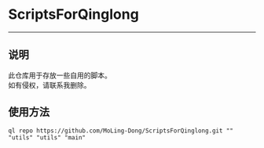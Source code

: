 # ScriptsForQinglong

---

## 说明

此仓库用于存放一些自用的脚本。  
如有侵权，请联系我删除。

## 使用方法

```shell
ql repo https://github.com/MoLing-Dong/ScriptsForQinglong.git "" "utils" "utils" "main"
```
